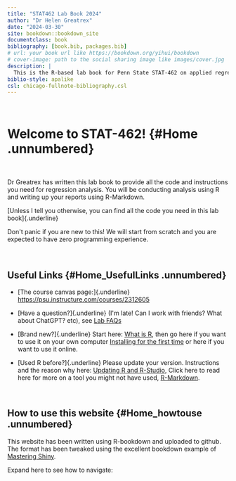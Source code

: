 ```yaml
---
title: "STAT462 Lab Book 2024"
author: "Dr Helen Greatrex"
date: "2024-03-30"
site: bookdown::bookdown_site
documentclass: book
bibliography: [book.bib, packages.bib]
# url: your book url like https://bookdown.org/yihui/bookdown
# cover-image: path to the social sharing image like images/cover.jpg
description: |
  This is the R-based lab book for Penn State STAT-462 on applied regression analysis. To see the accompnying textbook, go to https://online.stat.psu.edu/stat462
biblio-style: apalike
csl: chicago-fullnote-bibliography.csl
---
```


<br>

# Welcome to STAT-462! {#Home .unnumbered}

<br>

Dr Greatrex has written this lab book to provide all the code and instructions you need for regression analysis. You will be conducting analysis using R and writing up your reports using R-Markdown.

[Unless I tell you otherwise, you can find all the code you need in this lab book]{.underline}

Don't panic if you are new to this! We will start from scratch and you are expected to have zero programming experience.

<br>

## Useful Links {#Home_UsefulLinks .unnumbered}

-   [The course canvas page:]{.underline} <https://psu.instructure.com/courses/2312605>

-   [Have a question?]{.underline} (I'm late! Can I work with friends? What about ChatGPT? etc), see [Lab FAQs](#FAQ "Lab FAQs")

-   [Brand new?]{.underline} Start here: [What is R](#WhatIsR), then go here if you want to use it on your own computer [Installing for the first time](#WhatIsR) or here if you want to use it online.

-   [Used R before?]{.underline} Please update your version. Instructions and the reason why here: [Updating R and R-Studio](#Setup_UpdateDesktop), Click here to read here for more on a tool you might not have used, [R-Markdown](#WhatisMarkdown).

<br>

## How to use this website {#Home_howtouse .unnumbered}

This website has been written using R-bookdown and uploaded to github. The format has been tweaked using the excellent bookdown example of [Mastering Shiny](https://mastering-shiny.org/).

Expand here to see how to navigate:

<br>




